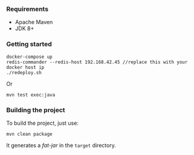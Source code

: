 ### Requirements

* Apache Maven
* JDK 8+

### Getting started

```
docker-compose up
redis-commander --redis-host 192.168.42.45 //replace this with your docker host ip
./redeploy.sh
```

Or

```
mvn test exec:java
```

### Building the project

To build the project, just use:

```
mvn clean package
```

It generates a _fat-jar_ in the `target` directory.
